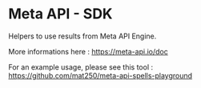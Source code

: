 # Meta API - SDK

Helpers to use results from Meta API Engine.

More informations here : https://meta-api.io/doc

For an example usage, please see this tool : https://github.com/mat250/meta-api-spells-playground
